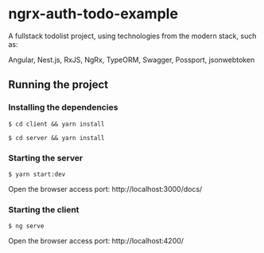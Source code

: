 # ngrx-auth-todo-example

A fullstack todolist project, using technologies from the modern stack, such as: 

Angular, Nest.js, RxJS, NgRx, TypeORM, Swagger, Possport, jsonwebtoken

## Running the project

### Installing the dependencies

` $ cd client && yarn install `

` $ cd server && yarn install `

### Starting the server

` $ yarn start:dev `

Open the browser access port: http://localhost:3000/docs/

### Starting the client

`$ ng serve`

Open the browser access port: http://localhost:4200/







